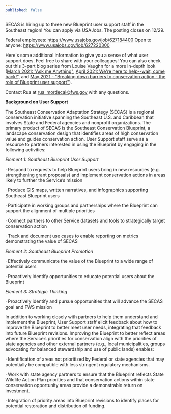 ```yaml
---
published: false
---
```

SECAS is hiring up to three new Blueprint user support staff in the Southeast region! You can apply via USAJobs. The posting closes on 12/29.

Federal employees: https://www.usajobs.gov/job/627184400
Open to anyone:  https://www.usajobs.gov/job/627220300

Here's some additional information to give you a sense of what user support does. Feel free to share with your colleagues! You can also check out this 3-part blog series from Louise Vaughn for a more in-depth look ([March 2021: "Ask me Anything"](https://secassoutheast.org/2021/03/12/ask-me-anything.html), [April 2021: We're here to help--wait, come back!"](https://secassoutheast.org/2021/04/25/here-to-help-wait-come-back.html), and [May 2021 - "Breaking down barriers to conservation action - the role of Blueprint user support"](https://secassoutheast.org/2021/05/26/Breaking-down-barriers-to-conservation-action-The-role-of-Blueprint-user-support.html)).

Contact Rua at rua_mordecai@fws.gov with any questions.

**Background on User Support**

The Southeast Conservation Adaptation Strategy (SECAS) is a regional conservation initiative spanning the Southeast U.S. and Caribbean that involves State and Federal agencies and nonprofit organizations. The primary product of SECAS is the Southeast Conservation Blueprint, a landscape conservation design that identifies areas of high conservation value and guides conservation action. User Support staff serve as a resource to partners interested in using the Blueprint by engaging in the following activities:

_Element 1: Southeast Blueprint User Support_

· Respond to requests to help Blueprint users bring in new resources (e.g. strengthening grant proposals) and implement conservation actions in areas likely to further the Service’s mission

· Produce GIS maps, written narratives, and infographics supporting Southeast Blueprint users

· Participate in working groups and partnerships where the Blueprint can support the alignment of multiple priorities

· Connect partners to other Service datasets and tools to strategically target conservation action

· Track and document use cases to enable reporting on metrics demonstrating the value of SECAS

_Element 2: Southeast Blueprint Promotion_

· Effectively communicate the value of the Blueprint to a wide range of potential users

· Proactively identify opportunities to educate potential users about the Blueprint

_Element 3: Strategic Thinking_

· Proactively identify and pursue opportunities that will advance the SECAS goal and FWS mission

In addition to working closely with partners to help them understand and implement the Blueprint, User Support staff elicit feedback about how to improve the Blueprint to better meet user needs, integrating that feedback into future Blueprint revisions. Improving the Blueprint to better reflect areas where the Service’s priorities for conservation align with the priorities of state agencies and other external partners (e.g., local municipalities, groups advocating for balanced stewardship and use of public lands) enables:

· Identification of areas not prioritized by Federal or state agencies that may potentially be compatible with less stringent regulatory mechanisms.

· Work with state agency partners to ensure that the Blueprint reflects State Wildlife Action Plan priorities and that conservation actions within state conservation opportunity areas provide a demonstrable return on investment.

· Integration of priority areas into Blueprint revisions to identify places for potential restoration and distribution of funding.
